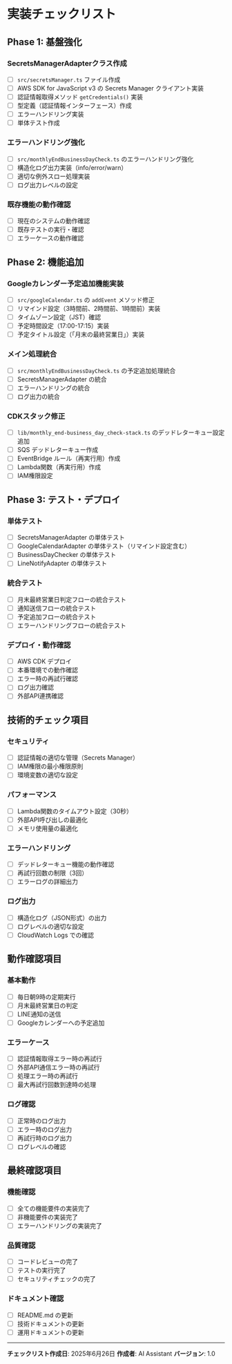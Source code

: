 # 実装チェックリスト

## Phase 1: 基盤強化

### SecretsManagerAdapterクラス作成

- [ ] `src/secretsManager.ts` ファイル作成
- [ ] AWS SDK for JavaScript v3 の Secrets Manager クライアント実装
- [ ] 認証情報取得メソッド `getCredentials()` 実装
- [ ] 型定義（認証情報インターフェース）作成
- [ ] エラーハンドリング実装
- [ ] 単体テスト作成

### エラーハンドリング強化

- [ ] `src/monthlyEndBusinessDayCheck.ts` のエラーハンドリング強化
- [ ] 構造化ログ出力実装（info/error/warn）
- [ ] 適切な例外スロー処理実装
- [ ] ログ出力レベルの設定

### 既存機能の動作確認

- [ ] 現在のシステムの動作確認
- [ ] 既存テストの実行・確認
- [ ] エラーケースの動作確認

## Phase 2: 機能追加

### Googleカレンダー予定追加機能実装

- [ ] `src/googleCalendar.ts` の `addEvent` メソッド修正
- [ ] リマインド設定（3時間前、2時間前、1時間前）実装
- [ ] タイムゾーン設定（JST）確認
- [ ] 予定時間設定（17:00-17:15）実装
- [ ] 予定タイトル設定（「月末の最終営業日」）実装

### メイン処理統合

- [ ] `src/monthlyEndBusinessDayCheck.ts` の予定追加処理統合
- [ ] SecretsManagerAdapter の統合
- [ ] エラーハンドリングの統合
- [ ] ログ出力の統合

### CDKスタック修正

- [ ] `lib/monthly_end-business_day_check-stack.ts` のデッドレターキュー設定追加
- [ ] SQS デッドレターキュー作成
- [ ] EventBridge ルール（再実行用）作成
- [ ] Lambda関数（再実行用）作成
- [ ] IAM権限設定

## Phase 3: テスト・デプロイ

### 単体テスト

- [ ] SecretsManagerAdapter の単体テスト
- [ ] GoogleCalendarAdapter の単体テスト（リマインド設定含む）
- [ ] BusinessDayChecker の単体テスト
- [ ] LineNotifyAdapter の単体テスト

### 統合テスト

- [ ] 月末最終営業日判定フローの統合テスト
- [ ] 通知送信フローの統合テスト
- [ ] 予定追加フローの統合テスト
- [ ] エラーハンドリングフローの統合テスト

### デプロイ・動作確認

- [ ] AWS CDK デプロイ
- [ ] 本番環境での動作確認
- [ ] エラー時の再試行確認
- [ ] ログ出力確認
- [ ] 外部API連携確認

## 技術的チェック項目

### セキュリティ

- [ ] 認証情報の適切な管理（Secrets Manager）
- [ ] IAM権限の最小権限原則
- [ ] 環境変数の適切な設定

### パフォーマンス

- [ ] Lambda関数のタイムアウト設定（30秒）
- [ ] 外部API呼び出しの最適化
- [ ] メモリ使用量の最適化

### エラーハンドリング

- [ ] デッドレターキュー機能の動作確認
- [ ] 再試行回数の制限（3回）
- [ ] エラーログの詳細出力

### ログ出力

- [ ] 構造化ログ（JSON形式）の出力
- [ ] ログレベルの適切な設定
- [ ] CloudWatch Logs での確認

## 動作確認項目

### 基本動作

- [ ] 毎日朝9時の定期実行
- [ ] 月末最終営業日の判定
- [ ] LINE通知の送信
- [ ] Googleカレンダーへの予定追加

### エラーケース

- [ ] 認証情報取得エラー時の再試行
- [ ] 外部API通信エラー時の再試行
- [ ] 処理エラー時の再試行
- [ ] 最大再試行回数到達時の処理

### ログ確認

- [ ] 正常時のログ出力
- [ ] エラー時のログ出力
- [ ] 再試行時のログ出力
- [ ] ログレベルの確認

## 最終確認項目

### 機能確認

- [ ] 全ての機能要件の実装完了
- [ ] 非機能要件の実装完了
- [ ] エラーハンドリングの実装完了

### 品質確認

- [ ] コードレビューの完了
- [ ] テストの実行完了
- [ ] セキュリティチェックの完了

### ドキュメント確認

- [ ] README.md の更新
- [ ] 技術ドキュメントの更新
- [ ] 運用ドキュメントの更新

---

**チェックリスト作成日**: 2025年6月26日
**作成者**: AI Assistant
**バージョン**: 1.0

